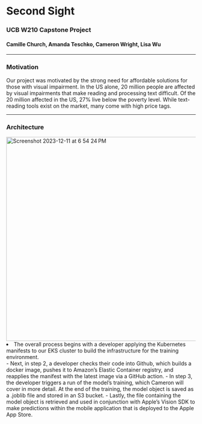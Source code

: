 # Second Sight
### UCB W210 Capstone Project 
#### Camille Church, Amanda Teschko, Cameron Wright, Lisa Wu
<hr />

### Motivation
<p>
Our project was motivated by the strong need for affordable solutions for those with visual impairment. In the US alone, 20 million people are affected by visual impairments that make reading and processing text difficult. Of the 20 million affected in the US, 27% live below the poverty level. While text-reading tools exist on the market, many come with high price tags.
</p>

<hr />

### Architecture
  <img width="543" alt="Screenshot 2023-12-11 at 6 54 24 PM" src="https://github.com/Camille2985/second-sight/assets/36643562/9a1482e2-d033-44b4-848b-f949f5b12a05">
  
<li> The overall process begins with a developer applying the Kubernetes manifests to our EKS cluster to build the infrastructure for the training environment.</li>
- Next, in step 2, a developer checks their code into Github, which builds a docker image, pushes it to Amazon’s Elastic Container registry, and reapplies the manifest with the latest image via a GitHub action.
- In step 3, the developer triggers a run of the model’s training, which Cameron will cover in more detail. At the end of the training, the model object is saved as a .joblib file and stored in an S3 bucket.
- Lastly, the file containing the model object is retrieved and used in conjunction with Apple’s Vision SDK to make predictions within the mobile application that is deployed to the Apple App Store.

